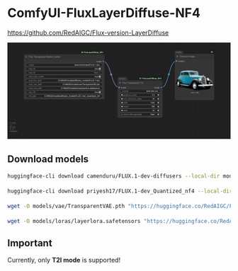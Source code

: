 # ComfyUI-FluxLayerDiffuse-NF4

https://github.com/RedAIGC/Flux-version-LayerDiffuse

![image](workflow.png)

## Download models
```bash
huggingface-cli download camenduru/FLUX.1-dev-diffusers --local-dir models/checkpoints/FLUX.1-dev

huggingface-cli download priyesh17/FLUX.1-dev_Quantized_nf4 --local-dir models/checkpoints/FLUX.1-dev_Quantized_nf4

wget -O models/vae/TransparentVAE.pth "https://huggingface.co/RedAIGC/Flux-version-LayerDiffuse/resolve/main/TransparentVAE.pth?download=true"

wget -O models/loras/layerlora.safetensors "https://huggingface.co/RedAIGC/Flux-version-LayerDiffuse/resolve/main/layerlora.safetensors?download=true"
```

## Important
Currently, only **T2I mode** is supported!